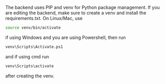 The backend uses PIP and venv for Python package management. If you are editing the backend,
make sure to create a venv and install the requirements.txt. On Linux/Mac, use
```bash
source venv/bin/activate
```
if using Windows and you are using Powershell, then run
```bash
venv\Scripts\Activate.ps1
```
and if using cmd run
```bash
venv\Scripts\activate
```
after creating the venv.
